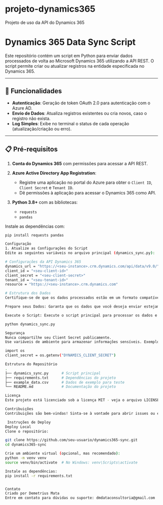 # projeto-dynamics365
Projeto de uso da API do Dynamics 365

# Dynamics 365 Data Sync Script

Este repositório contém um script em Python para enviar dados processados de volta ao Microsoft Dynamics 365 utilizando a API REST. O script permite criar ou atualizar registros na entidade especificada no Dynamics 365.

---

## 🚀 Funcionalidades

- **Autenticação**: Geração de token OAuth 2.0 para autenticação com o Azure AD.
- **Envio de Dados**: Atualiza registros existentes ou cria novos, caso o registro não exista.
- **Log Simples**: Exibe no terminal o status de cada operação (atualização/criação ou erro).

---

## 📋 Pré-requisitos

1. **Conta do Dynamics 365** com permissões para acessar a API REST.
2. **Azure Active Directory App Registration**:
   - Registre uma aplicação no portal do Azure para obter o `Client ID`, `Client Secret` e `Tenant ID`.
   - Dê permissões à aplicação para acessar o Dynamics 365 como API.

3. **Python 3.8+** com as bibliotecas:
   - `requests`
   - `pandas`

Instale as dependências com:
```bash
pip install requests pandas

Configuração
1. Atualize as Configurações do Script
Edite as seguintes variáveis no arquivo principal (dynamics_sync.py):

# Configurações da API Dynamics 365
dynamics_url = "https://<seu-instance>.crm.dynamics.com/api/data/v9.0/"
client_id = "<seu-client-id>"
client_secret = "<seu-client-secret>"
tenant_id = "<seu-tenant-id>"
resource = "https://<seu-instance>.crm.dynamics.com"

# Estrutura dos Dados
Certifique-se de que os dados processados estão em um formato compatível (exemplo: um DataFrame do pandas) com as colunas necessárias.

Prepare seus Dados: Garanta que os dados que você deseja enviar estejam em um arquivo CSV ou diretamente em um DataFrame.

Execute o Script: Execute o script principal para processar os dados e enviá-los ao Dynamics 365:

python dynamics_sync.py

Segurança
Nunca compartilhe seu Client Secret publicamente.
Use variáveis de ambiente para armazenar informações sensíveis. Exemplo

import os
client_secret = os.getenv("DYNAMICS_CLIENT_SECRET")

Estrutura do Repositório
.
├── dynamics_sync.py      # Script principal
├── requirements.txt      # Dependências do projeto
├── example_data.csv      # Dados de exemplo para teste
└── README.md             # Documentação do projeto

Licença
Este projeto está licenciado sob a licença MIT - veja o arquivo LICENSE para mais detalhes.

Contribuições
Contribuições são bem-vindas! Sinta-se à vontade para abrir issues ou enviar pull requests. Para mudanças maiores, por favor, abra uma discussão primeiro.

 Instruções de Deploy
Deploy Local
Clone o repositório:

git clone https://github.com/seu-usuario/dynamics365-sync.git
cd dynamics365-sync

Crie um ambiente virtual (opcional, mas recomendado):
python -m venv venv
source venv/bin/activate  # No Windows: venv\Scripts\activate

Instale as dependências:
pip install -r requirements.txt


Contato
Criado por Demetrius Mata
Entre em contato para dúvidas ou suporte: dmdataconsultoria@gmail.com

